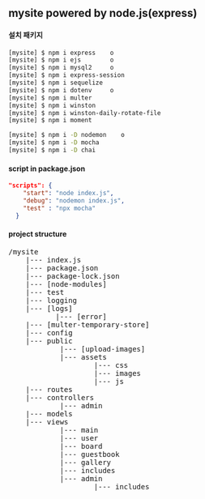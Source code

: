 ## mysite powered by node.js(express)

#### 설치 패키지
```bash
[mysite] $ npm i express    o
[mysite] $ npm i ejs        o
[mysite] $ npm i mysql2     o
[mysite] $ npm i express-session
[mysite] $ npm i sequelize
[mysite] $ npm i dotenv     o
[mysite] $ npm i multer
[mysite] $ npm i winston
[mysite] $ npm i winston-daily-rotate-file
[mysite] $ npm i moment

[mysite] $ npm i -D nodemon    o
[mysite] $ npm i -D mocha
[mysite] $ npm i -D chai

```

#### script in package.json

```json
"scripts": {
    "start": "node index.js",       
    "debug": "nodemon index.js",
    "test" : "npx mocha"
  }

```

#### project structure

<pre>
/mysite
    |--- index.js
    |--- package.json
    |--- package-lock.json
    |--- [node-modules]
    |--- test
    |--- logging
    |--- [logs]
           |--- [error]
    |--- [multer-temporary-store]
    |--- config
    |--- public
            |--- [upload-images]
            |--- assets
                    |--- css
                    |--- images
                    |--- js
    |--- routes
    |--- controllers
            |--- admin
    |--- models
    |--- views
            |--- main
            |--- user
            |--- board
            |--- guestbook
            |--- gallery
            |--- includes
            |--- admin
                    |--- includes
</pre>



